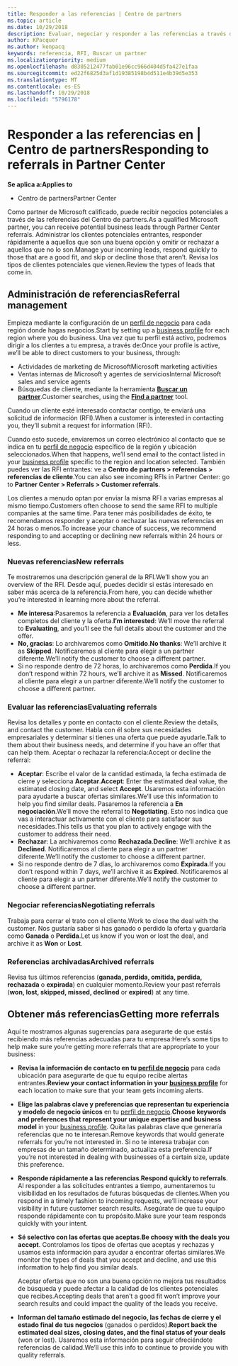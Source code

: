 ```yaml
---
title: Responder a las referencias | Centro de partners
ms.topic: article
ms.date: 10/29/2018
description: Evaluar, negociar y responder a las referencias a través del Centro de partners.
author: KPacquer
ms.author: kenpacq
keywords: referencia, RFI, Buscar un partner
ms.localizationpriority: medium
ms.openlocfilehash: d8305212477fab01e96cc966d404d5fa427e1faa
ms.sourcegitcommit: ed22f6825d3af1d19385198b4d511e4b39d5e353
ms.translationtype: MT
ms.contentlocale: es-ES
ms.lasthandoff: 10/29/2018
ms.locfileid: "5796178"
---
```

# <a name="responding-to-referrals-in-partner-center"></a><span data-ttu-id="cc1a5-104">Responder a las referencias en | Centro de partners</span><span class="sxs-lookup"><span data-stu-id="cc1a5-104">Responding to referrals in Partner Center</span></span>

**<span data-ttu-id="cc1a5-105">Se aplica a:</span><span class="sxs-lookup"><span data-stu-id="cc1a5-105">Applies to</span></span>**

-  <span data-ttu-id="cc1a5-106">Centro de partners</span><span class="sxs-lookup"><span data-stu-id="cc1a5-106">Partner Center</span></span>

<span data-ttu-id="cc1a5-107">Como partner de Microsoft calificado, puede recibir negocios potenciales a través de las referencias del Centro de partners.</span><span class="sxs-lookup"><span data-stu-id="cc1a5-107">As a qualified Microsoft partner, you can receive potential business leads through Partner Center referrals.</span></span> <span data-ttu-id="cc1a5-108">Administrar los clientes potenciales entrantes, responder rápidamente a aquellos que son una buena opción y omitir or rechazar a aquellos que no lo son.</span><span class="sxs-lookup"><span data-stu-id="cc1a5-108">Manage your incoming leads, respond quickly to those that are a good fit, and skip or decline those that aren’t.</span></span> <span data-ttu-id="cc1a5-109">Revisa los tipos de clientes potenciales que vienen.</span><span class="sxs-lookup"><span data-stu-id="cc1a5-109">Review the types of leads that come in.</span></span> 

## <a name="referral-management"></a><span data-ttu-id="cc1a5-110">Administración de referencias</span><span class="sxs-lookup"><span data-stu-id="cc1a5-110">Referral management</span></span>

<span data-ttu-id="cc1a5-111">Empieza mediante la configuración de un [perfil de negocio](create-a-marketing-profile.md) para cada región donde hagas negocios.</span><span class="sxs-lookup"><span data-stu-id="cc1a5-111">Start by setting up a [business profile](create-a-marketing-profile.md) for each region where you do business.</span></span> <span data-ttu-id="cc1a5-112">Una vez que tu perfil está activo, podremos dirigir a los clientes a tu empresa, a través de:</span><span class="sxs-lookup"><span data-stu-id="cc1a5-112">Once your profile is active, we’ll be able to direct customers to your business, through:</span></span>

*  <span data-ttu-id="cc1a5-113">Actividades de marketing de Microsoft</span><span class="sxs-lookup"><span data-stu-id="cc1a5-113">Microsoft marketing activities</span></span>
*  <span data-ttu-id="cc1a5-114">Ventas internas de Microsoft y agentes de servicios</span><span class="sxs-lookup"><span data-stu-id="cc1a5-114">Internal Microsoft sales and service agents</span></span>
*  <span data-ttu-id="cc1a5-115">Búsquedas de cliente, mediante la herramienta **[Buscar un partner](https://partnercenter.microsoft.com/pcv/search)**.</span><span class="sxs-lookup"><span data-stu-id="cc1a5-115">Customer searches, using the **[Find a partner](https://partnercenter.microsoft.com/pcv/search)** tool.</span></span>

<span data-ttu-id="cc1a5-116">Cuando un cliente esté interesado contactar contigo, te enviará una solicitud de información (RFI).</span><span class="sxs-lookup"><span data-stu-id="cc1a5-116">When a customer is interested in contacting you, they’ll submit a request for information (RFI).</span></span> 

<span data-ttu-id="cc1a5-117">Cuando esto sucede, enviaremos un correo electrónico al contacto que se indica en tu [perfil de negocio](create-a-marketing-profile.md) específico de la región y ubicación seleccionados.</span><span class="sxs-lookup"><span data-stu-id="cc1a5-117">When that happens, we’ll send email to the contact listed in your [business profile](create-a-marketing-profile.md) specific to the region and location selected.</span></span> <span data-ttu-id="cc1a5-118">También puedes ver las RFI entrantes: ve a **Centro de partners > referencias > referencias de cliente**.</span><span class="sxs-lookup"><span data-stu-id="cc1a5-118">You can also see incoming RFIs in Partner Center: go to **Partner Center > Referrals > Customer referrals**.</span></span>

<span data-ttu-id="cc1a5-119">Los clientes a menudo optan por enviar la misma RFI a varias empresas al mismo tiempo.</span><span class="sxs-lookup"><span data-stu-id="cc1a5-119">Customers often choose to send the same RFI to multiple companies at the same time.</span></span> <span data-ttu-id="cc1a5-120">Para tener más posibilidades de éxito, te recomendamos responder y aceptar o rechazar las nuevas referencias en 24 horas o menos.</span><span class="sxs-lookup"><span data-stu-id="cc1a5-120">To increase your chance of success, we recommend responding to and accepting or declining new referrals within 24 hours or less.</span></span>

### <a name="new-referrals"></a><span data-ttu-id="cc1a5-121">Nuevas referencias</span><span class="sxs-lookup"><span data-stu-id="cc1a5-121">New referrals</span></span>

<span data-ttu-id="cc1a5-122">Te mostraremos una descripción general de la RFI.</span><span class="sxs-lookup"><span data-stu-id="cc1a5-122">We’ll show you an overview of the RFI.</span></span> <span data-ttu-id="cc1a5-123">Desde aquí, puedes decidir si estás interesado en saber más acerca de la referencia.</span><span class="sxs-lookup"><span data-stu-id="cc1a5-123">From here, you can decide whether you’re interested in learning more about the referral.</span></span> 

*  <span data-ttu-id="cc1a5-124">**Me interesa**:Pasaremos la referencia a **Evaluación**, para ver los detalles completos del cliente y la oferta.</span><span class="sxs-lookup"><span data-stu-id="cc1a5-124">**I’m interested**: We’ll move the referral to **Evaluating**, and you’ll see the full details about the customer and the offer.</span></span> 
*  <span data-ttu-id="cc1a5-125">**No, gracias**: Lo archivaremos como **Omitido**.</span><span class="sxs-lookup"><span data-stu-id="cc1a5-125">**No thanks**: We’ll archive it as **Skipped**.</span></span> <span data-ttu-id="cc1a5-126">Notificaremos al cliente para elegir a un partner diferente.</span><span class="sxs-lookup"><span data-stu-id="cc1a5-126">We’ll notify the customer to choose a different partner.</span></span>
*  <span data-ttu-id="cc1a5-127">Si no responde dentro de 72 horas, lo archivaremos como **Perdida**.</span><span class="sxs-lookup"><span data-stu-id="cc1a5-127">If you don’t respond within 72 hours, we’ll archive it as **Missed**.</span></span> <span data-ttu-id="cc1a5-128">Notificaremos al cliente para elegir a un partner diferente.</span><span class="sxs-lookup"><span data-stu-id="cc1a5-128">We’ll notify the customer to choose a different partner.</span></span>

### <a name="evaluating-referrals"></a><span data-ttu-id="cc1a5-129">Evaluar las referencias</span><span class="sxs-lookup"><span data-stu-id="cc1a5-129">Evaluating referrals</span></span>

<span data-ttu-id="cc1a5-130">Revisa los detalles y ponte en contacto con el cliente.</span><span class="sxs-lookup"><span data-stu-id="cc1a5-130">Review the details, and contact the customer.</span></span> <span data-ttu-id="cc1a5-131">Habla con él sobre sus necesidades empresariales y determinar si tienes una oferta que puede ayudarle.</span><span class="sxs-lookup"><span data-stu-id="cc1a5-131">Talk to them about their business needs, and determine if you have an offer that can help them.</span></span> <span data-ttu-id="cc1a5-132">Aceptar o rechazar la referencia:</span><span class="sxs-lookup"><span data-stu-id="cc1a5-132">Accept or decline the referral:</span></span> 

*  <span data-ttu-id="cc1a5-133">**Aceptar**: Escribe el valor de la cantidad estimada, la fecha estimada de cierre y selecciona **Aceptar**.</span><span class="sxs-lookup"><span data-stu-id="cc1a5-133">**Accept**: Enter the estimated deal value, the estimated closing date, and select **Accept**.</span></span> <span data-ttu-id="cc1a5-134">Usaremos esta información para ayudarte a buscar ofertas similares.</span><span class="sxs-lookup"><span data-stu-id="cc1a5-134">We’ll use this information to help you find similar deals.</span></span> <span data-ttu-id="cc1a5-135">Pasaremos la referencia a **En negociación**.</span><span class="sxs-lookup"><span data-stu-id="cc1a5-135">We’ll move the referral to **Negotiating**.</span></span> <span data-ttu-id="cc1a5-136">Esto nos indica que vas a interactuar activamente con el cliente para satisfacer sus necesidades.</span><span class="sxs-lookup"><span data-stu-id="cc1a5-136">This tells us that you plan to actively engage with the customer to address their need.</span></span>
*  <span data-ttu-id="cc1a5-137">**Rechazar**: La archivaremos como **Rechazada**.</span><span class="sxs-lookup"><span data-stu-id="cc1a5-137">**Decline**: We’ll archive it as **Declined**.</span></span> <span data-ttu-id="cc1a5-138">Notificaremos al cliente para elegir a un partner diferente.</span><span class="sxs-lookup"><span data-stu-id="cc1a5-138">We’ll notify the customer to choose a different partner.</span></span>
*  <span data-ttu-id="cc1a5-139">Si no responde dentro de 7 días, lo archivaremos como **Expirada**.</span><span class="sxs-lookup"><span data-stu-id="cc1a5-139">If you don’t respond within 7 days, we’ll archive it as **Expired**.</span></span> <span data-ttu-id="cc1a5-140">Notificaremos al cliente para elegir a un partner diferente.</span><span class="sxs-lookup"><span data-stu-id="cc1a5-140">We’ll notify the customer to choose a different partner.</span></span>

### <a name="negotiating-referrals"></a><span data-ttu-id="cc1a5-141">Negociar referencias</span><span class="sxs-lookup"><span data-stu-id="cc1a5-141">Negotiating referrals</span></span>

<span data-ttu-id="cc1a5-142">Trabaja para cerrar el trato con el cliente.</span><span class="sxs-lookup"><span data-stu-id="cc1a5-142">Work to close the deal with the customer.</span></span> <span data-ttu-id="cc1a5-143">Nos gustaría saber si has ganado o perdido la oferta y guardarla como **Ganada** o **Perdida**.</span><span class="sxs-lookup"><span data-stu-id="cc1a5-143">Let us know if you won or lost the deal, and archive it as **Won** or **Lost**.</span></span> 

### <a name="archived-referrals"></a><span data-ttu-id="cc1a5-144">Referencias archivadas</span><span class="sxs-lookup"><span data-stu-id="cc1a5-144">Archived referrals</span></span>

<span data-ttu-id="cc1a5-145">Revisa tus últimos referencias (**ganada, perdida, omitida, perdida, rechazada** o **expirada**) en cualquier momento.</span><span class="sxs-lookup"><span data-stu-id="cc1a5-145">Review your past referrals (**won, lost, skipped, missed, declined** or **expired**) at any time.</span></span> 

## <a name="getting-more-referrals"></a><span data-ttu-id="cc1a5-146">Obtener más referencias</span><span class="sxs-lookup"><span data-stu-id="cc1a5-146">Getting more referrals</span></span>

<span data-ttu-id="cc1a5-147">Aquí te mostramos algunas sugerencias para asegurarte de que estás recibiendo más referencias adecuadas para tu empresa:</span><span class="sxs-lookup"><span data-stu-id="cc1a5-147">Here’s some tips to help make sure you’re getting more referrals that are appropriate to your business:</span></span>

*  <span data-ttu-id="cc1a5-148">**Revisa la información de contacto en tu [perfil de negocio](create-a-marketing-profile.md)** para cada ubicación para asegurarte de que tu equipo recibe alertas entrantes.</span><span class="sxs-lookup"><span data-stu-id="cc1a5-148">**Review your contact information in your [business profile](create-a-marketing-profile.md)** for each location to make sure that your team gets incoming alerts.</span></span>

*  <span data-ttu-id="cc1a5-149">**Elige las palabras clave y preferencias que representan tu experiencia y modelo de negocio únicos** en tu [perfil de negocio](create-a-marketing-profile.md).</span><span class="sxs-lookup"><span data-stu-id="cc1a5-149">**Choose keywords and preferences that represent your unique expertise and business model** in your [business profile](create-a-marketing-profile.md).</span></span> <span data-ttu-id="cc1a5-150">Quita las palabras clave que generaría referencias que no te interesan.</span><span class="sxs-lookup"><span data-stu-id="cc1a5-150">Remove keywords that would generate referrals for you’re not interested in.</span></span> <span data-ttu-id="cc1a5-151">Si no te interesa trabajar con empresas de un tamaño determinado, actualiza esta preferencia.</span><span class="sxs-lookup"><span data-stu-id="cc1a5-151">If you’re not interested in dealing with businesses of a certain size, update this preference.</span></span>

*  <span data-ttu-id="cc1a5-152">**Responde rápidamente a las referencias**.</span><span class="sxs-lookup"><span data-stu-id="cc1a5-152">**Respond quickly to referrals**.</span></span> <span data-ttu-id="cc1a5-153">Al responder a las solicitudes entrantes a tiempo, aumentaremos tu visibilidad en los resultados de futuras búsquedas de clientes.</span><span class="sxs-lookup"><span data-stu-id="cc1a5-153">When you respond in a timely fashion to incoming requests, we’ll increase your visibility in future customer search results.</span></span> <span data-ttu-id="cc1a5-154">Asegúrate de que tu equipo responde rápidamente con tu propósito.</span><span class="sxs-lookup"><span data-stu-id="cc1a5-154">Make sure your team responds quickly with your intent.</span></span>

*  <span data-ttu-id="cc1a5-155">**Sé selectivo con las ofertas que aceptas**.</span><span class="sxs-lookup"><span data-stu-id="cc1a5-155">**Be choosy with the deals you accept**.</span></span> <span data-ttu-id="cc1a5-156">Controlamos los tipos de ofertas que aceptas y rechazas y usamos esta información para ayudar a encontrar ofertas similares.</span><span class="sxs-lookup"><span data-stu-id="cc1a5-156">We monitor the types of deals that you accept and decline, and use this information to help find you similar deals.</span></span> 

   <span data-ttu-id="cc1a5-157">Aceptar ofertas que no son una buena opción no mejora tus resultados de búsqueda y puede afectar a la calidad de los clientes potenciales que recibes.</span><span class="sxs-lookup"><span data-stu-id="cc1a5-157">Accepting deals that aren’t a good fit won’t improve your search results and could impact the quality of the leads you receive.</span></span>

*  <span data-ttu-id="cc1a5-158">**Informan del tamaño estimado del negocio, las fechas de cierre y el estado final de tus negocios** (ganados o perdidos).</span><span class="sxs-lookup"><span data-stu-id="cc1a5-158">**Report back the estimated deal sizes, closing dates, and the final status of your deals** (won or lost).</span></span> <span data-ttu-id="cc1a5-159">Usaremos esta información para seguir ofreciéndote referencias de calidad.</span><span class="sxs-lookup"><span data-stu-id="cc1a5-159">We’ll use this info to continue to provide you with quality referrals.</span></span>
